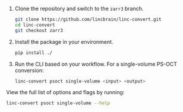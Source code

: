 1. Clone the repository and switch to the `zarr3` branch.
   ```bash
   git clone https://github.com/lincbrain/linc-convert.git
   cd linc-convert
   git checkout zarr3
   ```
2. Install the package in your environment.
   ```bash
   pip install ./
   ```
3. Run the CLI based on your workflow. For a single-volume PS-OCT conversion:
   ```bash
   linc-convert psoct single-volume <input> <output>
   ```
View the full list of options and flags by running:
   ```bash
   linc-convert psoct single-volume --help
   ```